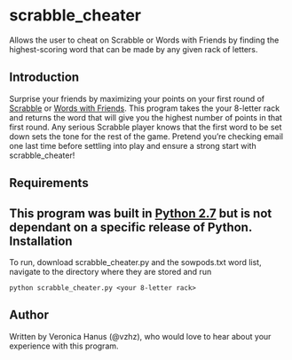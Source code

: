 # scrabble_cheater
Allows the user to cheat on Scrabble or Words with Friends by finding the highest-scoring word that can be made by any given rack of letters.

Introduction
------------------
Surprise your friends by maximizing your points on your first round of [Scrabble](https://en.wikipedia.org/wiki/Scrabble) or [Words with Friends](https://en.wikipedia.org/wiki/Words_with_Friends).  This program takes the your 8-letter rack and returns the word that will give you the highest number of points in that first round.  Any serious Scrabble player knows that the first word to be set down sets the tone for the rest of the game.  Pretend you’re checking email one last time before settling into play and ensure a strong start with scrabble_cheater!

Requirements
--------------------
This program was built in [Python 2.7](https://www.python.org/download/releases/2.7/) but is not dependant on a specific release of Python.
Installation
---------------
To run, download scrabble_cheater.py and the sowpods.txt word list, navigate to the directory where they are stored and run <pre><code>python scrabble_cheater.py \<your 8-letter rack\> </code></pre>

Author
----------
Written by Veronica Hanus (@vzhz), who would love to hear about your experience with this program.  
